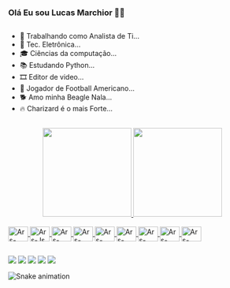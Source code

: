 ### Olá Eu sou Lucas Marchior 👨‍💻 
  ##
  - 🏬 Trabalhando como Analista de Ti...
  - 📱 Tec. Eletrônica...
  - 🎓 Ciências da computação...
  - 📚 Estudando Python...
  - 🎞️ Editor de video...
  - 🏈 Jogador de Football Americano...
  - 🐕 Amo minha Beagle Nala...
  - 🔥 Charizard é o mais Forte...
  
 ##

<div align="center">
  <a href="https://github.com/arsenaljunior">
  <img height="180em" src="https://github-readme-stats.vercel.app/api?username=arsenaljunior&show_icons=true&theme=dark&include_all_commits=true&count_private=true"/>
  <img height="180em" src="https://github-readme-stats.vercel.app/api/top-langs/?username=arsenaljunior&layout=compact&langs_count=7&theme=dark"/>
</div>
<div style="display: inline_block"><br>
  <img align="center" alt="Ars-Python" height="30" width="40" src="https://cdn.jsdelivr.net/gh/devicons/devicon/icons/python/python-original-wordmark.svg" />
  <img align="center" alt="Ars-Js" height="30" width="40" src="https://cdn.jsdelivr.net/gh/devicons/devicon/icons/javascript/javascript-original.svg" />
  <img align="center" alt="Ars-HTML" height="30" width="40" src="https://cdn.jsdelivr.net/gh/devicons/devicon/icons/html5/html5-original-wordmark.svg" />
  <img align="center" alt="Ars-CSS" height="30" width="40" src="https://cdn.jsdelivr.net/gh/devicons/devicon/icons/css3/css3-original-wordmark.svg" />
  <img align="center" alt="Ars-Linux" height="30" width="40" src="https://cdn.jsdelivr.net/gh/devicons/devicon/icons/linux/linux-original.svg" />
  <img align="center"  alt="Ars-Ubun" height="30" width="40" src="https://cdn.jsdelivr.net/gh/devicons/devicon/icons/ubuntu/ubuntu-plain-wordmark.svg" />
  <img align="center" alt="Ars-Rasp" height="30" width="40" src="https://cdn.jsdelivr.net/gh/devicons/devicon/icons/raspberrypi/raspberrypi-original.svg" />
  <img align="center" alt="Ars-Afther" height="30" width="40" src="https://cdn.jsdelivr.net/gh/devicons/devicon/icons/premierepro/premierepro-original.svg" />
  <img align="center" alt="Ars-Premier" height="30" width="40" src="https://cdn.jsdelivr.net/gh/devicons/devicon/icons/aftereffects/aftereffects-original.svg" />

</div>
  
  ##
  
<div> 
  <a href="https://www.youtube.com/channel/UC5JoMJ0UGLussnjYZied5PQ" target="_blank"><img src="https://img.shields.io/badge/YouTube-FF0000?style=for-the-badge&logo=youtube&logoColor=white" target="_blank"></a>
 	<a href="https://www.twitch.tv/arsenaljunior2" target="_blank"><img src="https://img.shields.io/badge/Twitch-9146FF?style=for-the-badge&logo=twitch&logoColor=white" target="_blank"></a>
 <a href="https://discord.gg/TyHrmXWD" target="_blank"><img src="https://img.shields.io/badge/Discord-7289DA?style=for-the-badge&logo=discord&logoColor=white" target="_blank"></a> 
  <a href = "mailto:lucas.marchiori.santos@gmail.com"><img src="https://img.shields.io/badge/-Gmail-%23333?style=for-the-badge&logo=gmail&logoColor=white" target="_blank"></a>
  <a href="https://www.linkedin.com/in/lucas-marchiori-70730ab7/" target="_blank"><img src="https://img.shields.io/badge/-LinkedIn-%230077B5?style=for-the-badge&logo=linkedin&logoColor=white" target="_blank"></a> 
 
  ![Snake animation](https://github.com/arsenaljunior/rafaballerini/blob/output/github-contribution-grid-snake.svg)
 
</div>
